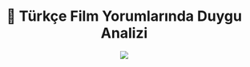 
<div align="center">
   <h1>📘 Türkçe Film Yorumlarında Duygu Analizi  </h1> 
</div>
<p align='center'>
<a href="">
    <img  src="https://user-images.githubusercontent.com/34273337/115793736-54bd8480-a3d5-11eb-8113-f4a6b801a1ae.PNG"></a>
 
 </p>

